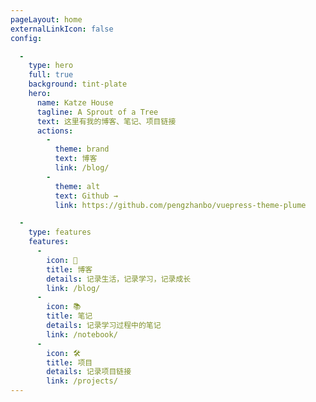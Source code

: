 ```yaml
---
pageLayout: home
externalLinkIcon: false
config:

  -
    type: hero
    full: true
    background: tint-plate
    hero:
      name: Katze House
      tagline: A Sprout of a Tree
      text: 这里有我的博客、笔记、项目链接
      actions:
        -
          theme: brand
          text: 博客
          link: /blog/
        -
          theme: alt
          text: Github →
          link: https://github.com/pengzhanbo/vuepress-theme-plume

  -
    type: features
    features:
      -
        icon: 📝
        title: 博客
        details: 记录生活，记录学习，记录成长
        link: /blog/
      -
        icon: 📚
        title: 笔记
        details: 记录学习过程中的笔记
        link: /notebook/
      -
        icon: 🛠️
        title: 项目
        details: 记录项目链接
        link: /projects/
---
```

